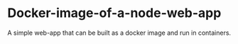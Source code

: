 # Docker-image-of-a-node-web-app
A simple web-app that can be built as a docker image and run in containers.
